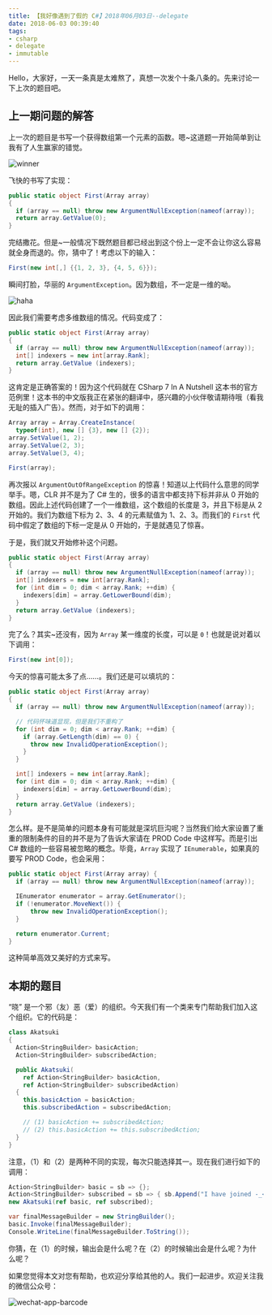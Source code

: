 ```yaml
---
title: 【我好像遇到了假的 C#】2018年06月03日--delegate
date: 2018-06-03 00:39:40
tags:
- csharp
- delegate
- immutable
---
```


Hello，大家好，一天一条真是太难熬了，真想一次发个十条八条的。先来讨论一下上次的题目吧。

## 上一期问题的解答

上一次的题目是书写一个获得数组第一个元素的函数。嗯~这道题一开始简单到让我有了人生赢家的错觉。

<!--more-->

<img src="{{root_url}}/images/blog/funny_csharp_delegate_winner.jpeg" style="text-align:center" alt="winner"/>

飞快的书写了实现：

```cs
public static object First(Array array)
{
  if (array == null) throw new ArgumentNullException(nameof(array));
  return array.GetValue(0);
}
```

完结撒花。但是~一般情况下既然题目都已经出到这个份上一定不会让你这么容易就全身而退的。你，猜中了！考虑以下的输入：

```cs
First(new int[,] {{1, 2, 3}, {4, 5, 6}});
```

瞬间打脸，华丽的 `ArgumentException`。因为数组，不一定是一维的呦。

<img src="{{root_url}}/images/blog/funny_csharp_delegate_haha.jpeg" style="text-align:center" alt="haha"/>

因此我们需要考虑多维数组的情况。代码变成了：

```cs
public static object First(Array array)
{
  if (array == null) throw new ArgumentNullException(nameof(array));
  int[] indexers = new int[array.Rank];
  return array.GetValue (indexers);
}
```

这肯定是正确答案的！因为这个代码就在 CSharp 7 In A Nutshell 这本书的官方范例里！这本书的中文版我正在紧张的翻译中，感兴趣的小伙伴敬请期待哦（看我无耻的插入广告）。然而，对于如下的调用：

```cs
Array array = Array.CreateInstance(
  typeof(int), new [] {3}, new [] {2});
array.SetValue(1, 2);
array.SetValue(2, 3);
array.SetValue(3, 4);

First(array);
```

再次报以 `ArgumentOutOfRangeException` 的惊喜！知道以上代码什么意思的同学举手。嗯，CLR 并不是为了 C# 生的，很多的语言中都支持下标并非从 0 开始的数组。因此上述代码创建了一个一维数组，这个数组的长度是 3，并且下标是从 2 开始的。我们为数组下标为 2、3、4 的元素赋值为 1、2、3。而我们的 `First` 代码中假定了数组的下标一定是从 0 开始的，于是就遇见了惊喜。

于是，我们就又开始修补这个问题。

```cs
public static object First(Array array)
{
  if (array == null) throw new ArgumentNullException(nameof(array));
  int[] indexers = new int[array.Rank];
  for (int dim = 0; dim < array.Rank; ++dim) {
    indexers[dim] = array.GetLowerBound(dim);
  }
  return array.GetValue (indexers);
}
```

完了么？其实~还没有，因为 `Array` 某一维度的长度，可以是 `0`！也就是说对着以下调用：

```cs
First(new int[0]);
```

今天的惊喜可能太多了点……。我们还是可以填坑的：

```cs
public static object First(Array array)
{
  if (array == null) throw new ArgumentNullException(nameof(array));

  // 代码怀味道显现，但是我们不重构了
  for (int dim = 0; dim < array.Rank; ++dim) {
    if (array.GetLength(dim) == 0) {
      throw new InvalidOperationException();
    }
  }

  int[] indexers = new int[array.Rank];
  for (int dim = 0; dim < array.Rank; ++dim) {
    indexers[dim] = array.GetLowerBound(dim);
  }
  return array.GetValue (indexers);
}
```

怎么样。是不是简单的问题本身有可能就是深坑巨沟呢？当然我们给大家设置了重重的限制条件的目的并不是为了告诉大家请在 PROD Code 中这样写。而是引出 C# 数组的一些容易被忽略的概念。毕竟，`Array` 实现了 `IEnumerable`，如果真的要写 PROD Code，也会采用：

```cs
public static object First(Array array) {
  if (array == null) throw new ArgumentNullException(nameof(array));

  IEnumerator enumerator = array.GetEnumerator();
  if (!enumerator.MoveNext()) {
      throw new InvalidOperationException();
  }

  return enumerator.Current;
}
```

这种简单高效又美好的方式来写。

## 本期的题目

“晓” 是一个邪（友）恶（爱）的组织。今天我们有一个类来专门帮助我们加入这个组织。它的代码是：

```cs
class Akatsuki 
{
  Action<StringBuilder> basicAction;
  Action<StringBuilder> subscribedAction;

  public Akatsuki(
    ref Action<StringBuilder> basicAction,
    ref Action<StringBuilder> subscribedAction)
  {
    this.basicAction = basicAction;
    this.subscribedAction = subscribedAction;

    // (1) basicAction += subscribedAction;
    // (2) this.basicAction += this.subscribedAction;
  }
}
```

注意，（1）和（2）是两种不同的实现，每次只能选择其一。现在我们进行如下的调用：

```cs
Action<StringBuilder> basic = sb => {};
Action<StringBuilder> subscribed = sb => { sb.Append("I have joined -_<"); };
new Akatsuki(ref basic, ref subscribed);

var finalMessageBuilder = new StringBuilder();
basic.Invoke(finalMessageBuilder);
Console.WriteLine(finalMessageBuilder.ToString());
```

你猜，在（1）的时候，输出会是什么呢？在（2）的时候输出会是什么呢？为什么呢？

如果您觉得本文对您有帮助，也欢迎分享给其他的人。我们一起进步。欢迎关注我的微信公众号：

<img src="{{root_url}}/images/blog/funny_csharp_barcode.jpeg" style="text-align:center" alt="wechat-app-barcode"/>